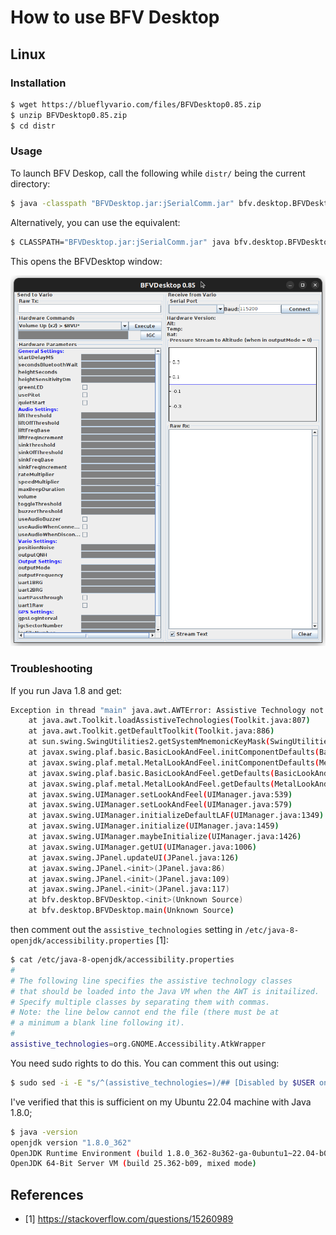 # How to use BFV Desktop

## Linux

### Installation

```sh
$ wget https://blueflyvario.com/files/BFVDesktop0.85.zip
$ unzip BFVDesktop0.85.zip
$ cd distr
```

### Usage

To launch BFV Deskop, call the following while `distr/` being the current directory:

```sh
$ java -classpath "BFVDesktop.jar:jSerialComm.jar" bfv.desktop.BFVDesktop
```

Alternatively, you can use the equivalent:

```sh
$ CLASSPATH="BFVDesktop.jar:jSerialComm.jar" java bfv.desktop.BFVDesktop
```

This opens the BFVDesktop window:

![Screenshot of the BFVDesktop v0.85 window](BFVDesktop_v0.85.png)


### Troubleshooting

If you run Java 1.8 and get:

```sh
Exception in thread "main" java.awt.AWTError: Assistive Technology not found: org.GNOME.Accessibility.AtkWrapper
	at java.awt.Toolkit.loadAssistiveTechnologies(Toolkit.java:807)
	at java.awt.Toolkit.getDefaultToolkit(Toolkit.java:886)
	at sun.swing.SwingUtilities2.getSystemMnemonicKeyMask(SwingUtilities2.java:2041)
	at javax.swing.plaf.basic.BasicLookAndFeel.initComponentDefaults(BasicLookAndFeel.java:1158)
	at javax.swing.plaf.metal.MetalLookAndFeel.initComponentDefaults(MetalLookAndFeel.java:431)
	at javax.swing.plaf.basic.BasicLookAndFeel.getDefaults(BasicLookAndFeel.java:148)
	at javax.swing.plaf.metal.MetalLookAndFeel.getDefaults(MetalLookAndFeel.java:1577)
	at javax.swing.UIManager.setLookAndFeel(UIManager.java:539)
	at javax.swing.UIManager.setLookAndFeel(UIManager.java:579)
	at javax.swing.UIManager.initializeDefaultLAF(UIManager.java:1349)
	at javax.swing.UIManager.initialize(UIManager.java:1459)
	at javax.swing.UIManager.maybeInitialize(UIManager.java:1426)
	at javax.swing.UIManager.getUI(UIManager.java:1006)
	at javax.swing.JPanel.updateUI(JPanel.java:126)
	at javax.swing.JPanel.<init>(JPanel.java:86)
	at javax.swing.JPanel.<init>(JPanel.java:109)
	at javax.swing.JPanel.<init>(JPanel.java:117)
	at bfv.desktop.BFVDesktop.<init>(Unknown Source)
	at bfv.desktop.BFVDesktop.main(Unknown Source)
```

then comment out the `assistive_technologies` setting in `/etc/java-8-openjdk/accessibility.properties` [1]:

```sh
$ cat /etc/java-8-openjdk/accessibility.properties
#
# The following line specifies the assistive technology classes
# that should be loaded into the Java VM when the AWT is initailized.
# Specify multiple classes by separating them with commas.
# Note: the line below cannot end the file (there must be at
# a minimum a blank line following it).
#
assistive_technologies=org.GNOME.Accessibility.AtkWrapper
```

You need sudo rights to do this.  You can comment this out using:

```sh
$ sudo sed -i -E "s/^(assistive_technologies=)/## [Disabled by $USER on $(date --rfc-3339=seconds)] # \\1/" /etc/java-8-openjdk/accessibility.properties
```

I've verified that this is sufficient on my Ubuntu 22.04 machine with Java 1.8.0;

```sh
$ java -version
openjdk version "1.8.0_362"
OpenJDK Runtime Environment (build 1.8.0_362-8u362-ga-0ubuntu1~22.04-b09)
OpenJDK 64-Bit Server VM (build 25.362-b09, mixed mode)
```

## References

* [1] <https://stackoverflow.com/questions/15260989>
